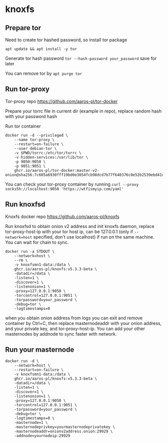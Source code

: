 # knoxfs
## Prepare tor
Need to create tor hashed password, so install tor package

`apt update && apt install -y tor`

Generate tor hash password
`tor --hash-password your_password`
save for later

You can remove tor by 
`apt purge tor`

## Run tor-proxy

Tor-proxy repo
https://github.com/aaros-pl/tor-docker

Prepare your torrc file in current dir (example in repo), replace random hash with your password hash

Run tor container

```
docker run -d --privileged \
    --name tor-proxy \
    --restart=on-failure \
    --user debian-tor \
    -v $PWD/torrc:/etc/tor/torrc \
    -v hidden-services:/var/lib/tor \
    -p 9050:9050 \
    -p 9051:9051 \
    ghcr.io/aaros-pl/tor-docker:master-v2-onion@sha256:7c605a6930fff19bd0e3054fcb98dcd7b77f640376c0e52b2539ebd41de06715
```
    

You can check your tor-proxy container by running
`curl --proxy socks5h://localhost:9050 'https://wtfismyip.com/yaml'`

## Run knoxfsd

Knoxfs docker repo
https://github.com/aaros-pl/knoxfs

Run knoxfsd to obtain onion v2 address and init knoxfs daemon, replace tor-proxy-host-ip with your tor host ip, can be 127.0.0.1 (only if `--network=host` specified, don't use localhost) if run on the same machine.
You can wait for chain to sync.
```
docker run -a STDOUT \
    --network=host \
    --rm \
    -v knoxfsmn1-data:/data \
    ghcr.io/aaros-pl/knoxfs:v5.3.3-beta \
    -datadir=/data \
    -listen=1 \
    -discover=1 \
    -listenonion=1 \
    -proxy=127.0.0.1:9050 \
    -torcontrol=127.0.0.1:9051 \
    -torpassword=your_password \
    -debug=tor \
    -logtimestamps=0
```

when you obtain onion address from logs you can exit and remove container by Ctrl+C, then replace masternodeaddr with your onion address, and your private key, and tor-proxy-host-ip.
You can add your other masternodes by addnode to sync faster with network.

## Run your masternode
```
docker run -d \
    --network=host \
    --restart=on-failure \
    -v knoxfsmn1-data:/data \
    ghcr.io/aaros-pl/knoxfs:v5.3.3-beta \
    -datadir=/data \
    -listen=1 \
    -discover=1 \
    -listenonion=1 \
    -proxy=127.0.0.1:9050 \
    -torcontrol=127.0.0.1:9051 \
    -torpassword=your_password \
    -debug=tor \
    -logtimestamps=0 \
    -masternode=1 \
    -masternodeprivkey=yourmasternodeprivatekey \
    -masternodeaddr=onionv2address.onion:29929 \
    -addnode=yournodeip:29929
```
